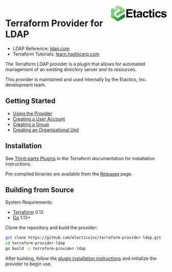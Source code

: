 <a href="https://etactics.com">
    <img src="https://github.com/etacticsinc/terraform-provider-ldap/blob/master/logo.png" alt="Etactics logo" title="Etactics" align="right" height="50" />
</a>

# Terraform Provider for LDAP

* LDAP Reference: [ldap.com](https://ldap.com/)
* Terraform Tutorials: [learn.hashicorp.com](https://learn.hashicorp.com/terraform?track=getting-started#getting-started)

The Terraform LDAP provider is a plugin that allows for automated management of an existing directory server and its resources. 

This provider is maintained and used internally by the Etactics, Inc. development team.

## Getting Started

- [Using the Provider](docs/index.md)
- [Creating a User Account](docs/resources/user.md)
- [Creating a Group](docs/resources/group.md)
- [Creating an Organizational Unit](docs/resources/organizational_unit.md)

## Installation

See [Third-party Plugins](https://www.terraform.io/docs/configuration/providers.html#third-party-plugins) in the Terraform documentation for installation instructions.

Pre-compiled binaries are available from the [Releases](https://github.com/etacticsinc/terraform-provider-ldap/releases) page.

## Building from Source

System Requirements:
- [Terraform](https://www.terraform.io/downloads.html) 0.12
- [Go](https://golang.org/doc/install) 1.13+

Clone the repository and build the provider:

```sh
git clone https://github.com/etacticsinc/terraform-provider-ldap.git
cd terraform-provider-ldap
go build -o terraform-provider-ldap
```

After building, follow the [plugin installation instructions](https://www.terraform.io/docs/plugins/basics.html#installing-a-plugin) and initialize the provider to begin use.

